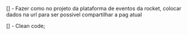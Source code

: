 [] - Fazer como no projeto da plataforma de eventos da rocket, colocar dados na url para ser possivel compartilhar a pag atual

[] - Clean code;